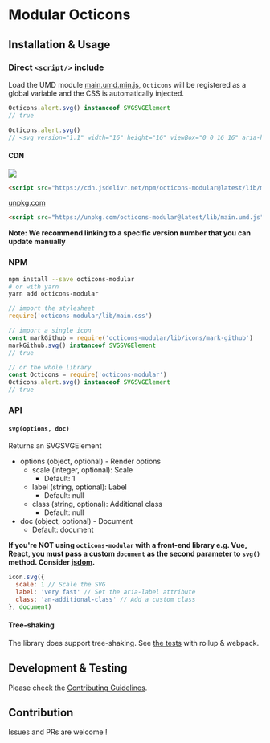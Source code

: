 # Modular Octicons
## Installation & Usage
### Direct `<script/>` include
Load the UMD module [main.umd.min.js](https://cdn.jsdelivr.net/npm/octicons-modular@latest/lib/main.umd.min.js), `Octicons` will be registered as a global variable and the CSS is automatically injected.
```js
Octicons.alert.svg() instanceof SVGSVGElement
// true

Octicons.alert.svg()
// <svg version="1.1" width="16" height="16" viewBox="0 0 16 16" aria-hidden="true" class="octicon octicon-alert"><path fill-rule="evenodd" d="M8.865 1.52c-.18-.31-.51-.5-.87-.5s-.69.19-.87.5L.275 13.5c-.18.31-.18.69 0 1 .19.31.52.5.87.5h13.7c.36 0 .69-.19.86-.5.17-.31.18-.69.01-1L8.865 1.52zM8.995 13h-2v-2h2v2zm0-3h-2V6h2v4z"></path></svg>
```
#### CDN
[![](https://data.jsdelivr.com/v1/package/npm/octicons-modular/badge)](https://www.jsdelivr.com/package/npm/octicons-modular)
```html
<script src="https://cdn.jsdelivr.net/npm/octicons-modular@latest/lib/main.umd.min.js"></script>
```

[unpkg.com](https://unpkg.com/octicons-modular)
```html
<script src="https://unpkg.com/octicons-modular@latest/lib/main.umd.js"></script>
```
**Note: We recommend linking to a specific version number that you can update manually**


### NPM
```bash
npm install --save octicons-modular
# or with yarn
yarn add octicons-modular
```

```js
// import the stylesheet
require('octicons-modular/lib/main.css')

// import a single icon
const markGithub = require('octicons-modular/lib/icons/mark-github')
markGithub.svg() instanceof SVGSVGElement
// true

// or the whole library
const Octicons = require('octicons-modular')
Octicons.alert.svg() instanceof SVGSVGElement
// true
```

### API
#### `svg(options, doc)`
Returns an SVGSVGElement

+ options (object, optional) - Render options
    + scale (integer, optional): Scale
        + Default: 1
    + label (string, optional): Label
        + Default: null
    + class (string, optional): Additional class
        + Default: null
+ doc (object, optional) - Document
    + Default: document

**If you're NOT using `octicons-modular` with a front-end library e.g. Vue, React, you must pass a custom `document` as the second parameter to `svg()` method. Consider [jsdom](https://github.com/jsdom/jsdom).**

```js
icon.svg({
  scale: 1 // Scale the SVG
  label: 'very fast' // Set the aria-label attribute
  class: 'an-additional-class' // Add a custom class
}, document)
```

#### Tree-shaking
The library does support tree-shaking. See [the tests](test/tree-shaking) with rollup & webpack.

## Development & Testing
Please check the [Contributing Guidelines](https://github.com/hiendv/octicons-modular/blob/master/CONTRIBUTING.md).

## Contribution
Issues and PRs are welcome !
